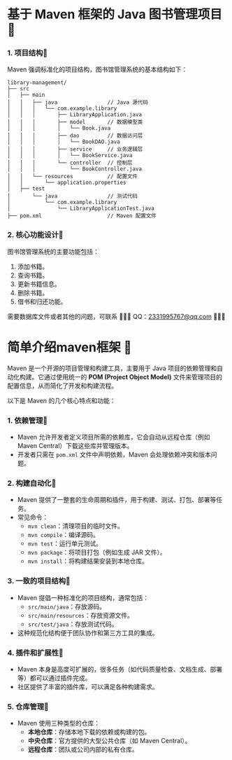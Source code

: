 

# 基于 Maven 框架的  Java  图书管理项目📌

### 1. **项目结构**🎈

Maven 强调标准化的项目结构，图书馆管理系统的基本结构如下：

```
library-management/
├── src
│   ├── main
│   │   ├── java                // Java 源代码
│   │   │   └── com.example.library
│   │   │       ├── LibraryApplication.java
│   │   │       ├── model       // 数据模型类
│   │   │       │   └── Book.java
│   │   │       ├── dao         // 数据访问层
│   │   │       │   └── BookDAO.java
│   │   │       ├── service     // 业务逻辑层
│   │   │       │   └── BookService.java
│   │   │       └── controller  // 控制层
│   │   │           └── BookController.java
│   │   └── resources           // 配置文件
│   │       └── application.properties
│   ├── test
│       └── java                // 测试代码
│           └── com.example.library
│               └── LibraryApplicationTest.java
├── pom.xml                     // Maven 配置文件
```

### 2. **核心功能设计**🎈

图书馆管理系统的主要功能包括：

1. 添加书籍。
2. 查询书籍。
3. 更新书籍信息。
4. 删除书籍。
5. 借书和归还功能。


需要数据库文件或者其他的问题，可联系 👛👛👛 QQ：2331995767@qq.com 👛👛👛

# 简单介绍maven框架 🎯

Maven 是一个开源的项目管理和构建工具，主要用于 Java 项目的依赖管理和自动化构建。它通过使用统一的 **POM (Project Object Model)** 文件来管理项目的配置信息，从而简化了开发和构建流程。

以下是 Maven 的几个核心特点和功能：

### 1. **依赖管理**🎈

- Maven 允许开发者定义项目所需的依赖库，它会自动从远程仓库（例如 Maven Central）下载这些库并管理版本。
- 开发者只需在 `pom.xml` 文件中声明依赖，Maven 会处理依赖冲突和版本问题。

### 2. **构建自动化**🎈

- Maven 提供了一整套的生命周期和插件，用于构建、测试、打包、部署等任务。
- 常见命令：
  - `mvn clean`：清理项目的临时文件。
  - `mvn compile`：编译源码。
  - `mvn test`：运行单元测试。
  - `mvn package`：将项目打包（例如生成 JAR 文件）。
  - `mvn install`：将构建结果安装到本地仓库。

### 3. **一致的项目结构**🎈

- Maven 提倡一种标准化的项目结构，通常包括：
  - `src/main/java`：存放源码。
  - `src/main/resources`：存放资源文件。
  - `src/test/java`：存放测试代码。
- 这种规范化结构便于团队协作和第三方工具的集成。

### 4. **插件和扩展性**🎈

- Maven 本身是高度可扩展的，很多任务（如代码质量检查、文档生成、部署等）都可以通过插件完成。
- 社区提供了丰富的插件库，可以满足各种构建需求。

### 5. **仓库管理**🎈

- Maven 使用三种类型的仓库：
  - **本地仓库**：存储本地下载的依赖或构建的包。
  - **中央仓库**：官方提供的大型公共仓库（如 Maven Central）。
  - **远程仓库**：团队或公司内部的私有仓库。
